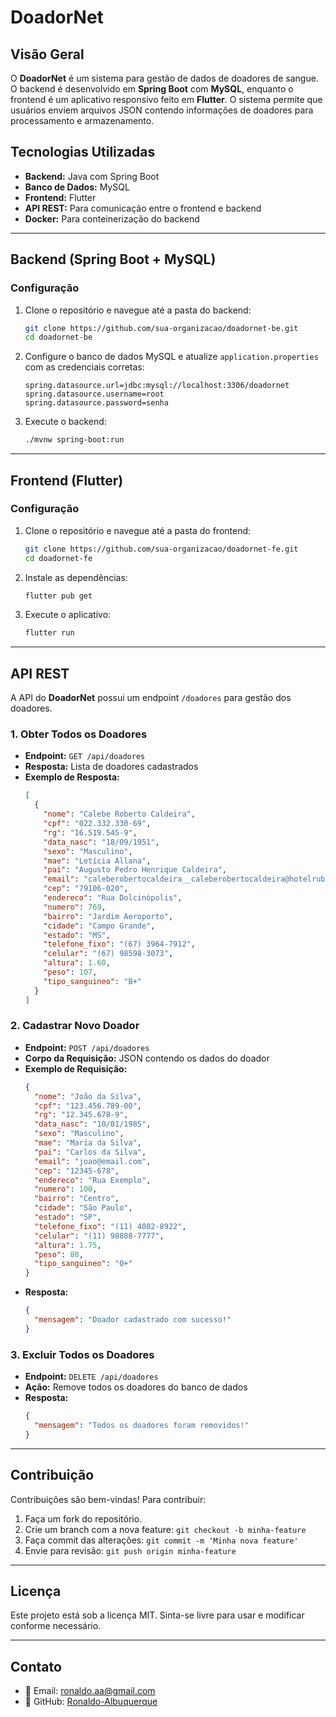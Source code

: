 # DoadorNet

## Visão Geral
O **DoadorNet** é um sistema para gestão de dados de doadores de sangue. O backend é desenvolvido em **Spring Boot** com **MySQL**, enquanto o frontend é um aplicativo responsivo feito em **Flutter**. O sistema permite que usuários enviem arquivos JSON contendo informações de doadores para processamento e armazenamento.

## Tecnologias Utilizadas
- **Backend:** Java com Spring Boot
- **Banco de Dados:** MySQL
- **Frontend:** Flutter
- **API REST:** Para comunicação entre o frontend e backend
- **Docker:** Para conteinerização do backend

---

## Backend (Spring Boot + MySQL)
### Configuração
1. Clone o repositório e navegue até a pasta do backend:
   ```sh
   git clone https://github.com/sua-organizacao/doadornet-be.git
   cd doadornet-be
   ```
2. Configure o banco de dados MySQL e atualize `application.properties` com as credenciais corretas:
   ```properties
   spring.datasource.url=jdbc:mysql://localhost:3306/doadornet
   spring.datasource.username=root
   spring.datasource.password=senha
   ```
3. Execute o backend:
   ```sh
   ./mvnw spring-boot:run
   ```
   
---

## Frontend (Flutter)
### Configuração
1. Clone o repositório e navegue até a pasta do frontend:
   ```sh
   git clone https://github.com/sua-organizacao/doadornet-fe.git
   cd doadornet-fe
   ```
2. Instale as dependências:
   ```sh
   flutter pub get
   ```
3. Execute o aplicativo:
   ```sh
   flutter run
   ```

---

## API REST
A API do **DoadorNet** possui um endpoint `/doadores` para gestão dos doadores.

### **1. Obter Todos os Doadores**
- **Endpoint:** `GET /api/doadores`
- **Resposta:** Lista de doadores cadastrados
- **Exemplo de Resposta:**
  ```json
  [
    {
      "nome": "Calebe Roberto Caldeira",
      "cpf": "022.332.330-69",
      "rg": "16.519.545-9",
      "data_nasc": "18/09/1951",
      "sexo": "Masculino",
      "mae": "Letícia Allana",
      "pai": "Augusto Pedro Henrique Caldeira",
      "email": "caleberobertocaldeira__caleberobertocaldeira@hotelruby.com.br",
      "cep": "79106-020",
      "endereco": "Rua Dolcinópolis",
      "numero": 769,
      "bairro": "Jardim Aeroporto",
      "cidade": "Campo Grande",
      "estado": "MS",
      "telefone_fixo": "(67) 3964-7912",
      "celular": "(67) 98598-3073",
      "altura": 1.60,
      "peso": 107,
      "tipo_sanguineo": "B+"
    }
  ]
  ```

### **2. Cadastrar Novo Doador**
- **Endpoint:** `POST /api/doadores`
- **Corpo da Requisição:** JSON contendo os dados do doador
- **Exemplo de Requisição:**
  ```json
  {
    "nome": "João da Silva",
    "cpf": "123.456.789-00",
    "rg": "12.345.678-9",
    "data_nasc": "10/01/1985",
    "sexo": "Masculino",
    "mae": "Maria da Silva",
    "pai": "Carlos da Silva",
    "email": "joao@email.com",
    "cep": "12345-678",
    "endereco": "Rua Exemplo",
    "numero": 100,
    "bairro": "Centro",
    "cidade": "São Paulo",
    "estado": "SP",
    "telefone_fixo": "(11) 4002-8922",
    "celular": "(11) 98888-7777",
    "altura": 1.75,
    "peso": 80,
    "tipo_sanguineo": "O+"
  }
  ```
- **Resposta:**
  ```json
  {
    "mensagem": "Doador cadastrado com sucesso!"
  }
  ```

### **3. Excluir Todos os Doadores**
- **Endpoint:** `DELETE /api/doadores`
- **Ação:** Remove todos os doadores do banco de dados
- **Resposta:**
  ```json
  {
    "mensagem": "Todos os doadores foram removidos!"
  }
  ```

---

## Contribuição
Contribuições são bem-vindas! Para contribuir:
1. Faça um fork do repositório.
2. Crie um branch com a nova feature: `git checkout -b minha-feature`
3. Faça commit das alterações: `git commit -m 'Minha nova feature'`
4. Envie para revisão: `git push origin minha-feature`

---

## Licença
Este projeto está sob a licença MIT. Sinta-se livre para usar e modificar conforme necessário.

---

## Contato
- 📧 Email: ronaldo.aa@gmail.com
- 🔗 GitHub: [Ronaldo-Albuquerque](https://github.com/Ronaldo-Albuquerque)


